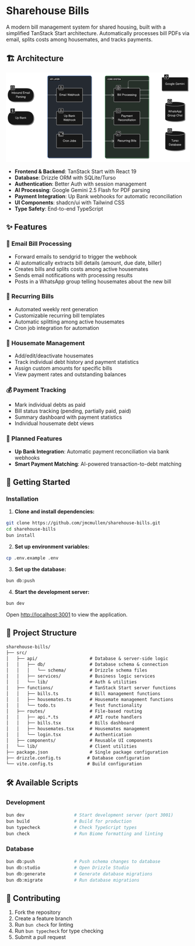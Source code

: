 # Sharehouse Bills

A modern bill management system for shared housing, built with a simplified TanStack Start architecture. Automatically processes bill PDFs via email, splits costs among housemates, and tracks payments.

## 🏗️ Architecture

![System Architecture](./docs/architecture.png)

- **Frontend & Backend**: TanStack Start with React 19
- **Database**: Drizzle ORM with SQLite/Turso
- **Authentication**: Better Auth with session management
- **AI Processing**: Google Gemini 2.5 Flash for PDF parsing
- **Payment Integration**: Up Bank webhooks for automatic reconciliation
- **UI Components**: shadcn/ui with Tailwind CSS
- **Type Safety**: End-to-end TypeScript

## ✨ Features

### 📧 Email Bill Processing

- Forward emails to sendgrid to trigger the webhook
- AI automatically extracts bill details (amount, due date, biller)
- Creates bills and splits costs among active housemates
- Sends email notifications with processing results
- Posts in a WhatsApp group telling housemates about the new bill

### 🔄 Recurring Bills

- Automated weekly rent generation
- Customizable recurring bill templates
- Automatic splitting among active housemates
- Cron job integration for automation

### 👥 Housemate Management

- Add/edit/deactivate housemates
- Track individual debt history and payment statistics
- Assign custom amounts for specific bills
- View payment rates and outstanding balances

### 💰 Payment Tracking

- Mark individual debts as paid
- Bill status tracking (pending, partially paid, paid)
- Summary dashboard with payment statistics
- Individual housemate debt views

### 🚧 Planned Features

- **Up Bank Integration**: Automatic payment reconciliation via bank webhooks
- **Smart Payment Matching**: AI-powered transaction-to-debt matching

## 🚀 Getting Started

### Installation

1. **Clone and install dependencies:**

```bash
git clone https://github.com/jmcmullen/sharehouse-bills.git
cd sharehouse-bills
bun install
```

2. **Set up environment variables:**

```bash
cp .env.example .env
```

3. **Set up the database:**

```bash
bun db:push
```

4. **Start the development server:**

```bash
bun dev
```

Open [http://localhost:3001](http://localhost:3001) to view the application.

## 📁 Project Structure

```
sharehouse-bills/
├── src/
│   ├── api/                    # Database & server-side logic
│   │   ├── db/                 # Database schema & connection
│   │   │   └── schema/         # Drizzle schema files
│   │   ├── services/           # Business logic services
│   │   └── lib/                # Auth & utilities
│   ├── functions/              # TanStack Start server functions
│   │   ├── bills.ts            # Bill management functions
│   │   ├── housemates.ts       # Housemate management functions
│   │   └── todo.ts             # Test functionality
│   ├── routes/                 # File-based routing
│   │   ├── api.*.ts            # API route handlers
│   │   ├── bills.tsx           # Bills dashboard
│   │   ├── housemates.tsx      # Housemates management
│   │   └── login.tsx           # Authentication
│   ├── components/             # Reusable UI components
│   └── lib/                    # Client utilities
├── package.json                # Single package configuration
├── drizzle.config.ts          # Database configuration
└── vite.config.ts             # Build configuration
```

## 🛠️ Available Scripts

### Development

```bash
bun dev                   # Start development server (port 3001)
bun build                 # Build for production
bun typecheck             # Check TypeScript types
bun check                 # Run Biome formatting and linting
```

### Database

```bash
bun db:push               # Push schema changes to database
bun db:studio             # Open Drizzle Studio
bun db:generate           # Generate database migrations
bun db:migrate            # Run database migrations
```

## 🤝 Contributing

1. Fork the repository
2. Create a feature branch
3. Run `bun check` for linting
4. Run `bun typecheck` for type checking
5. Submit a pull request
